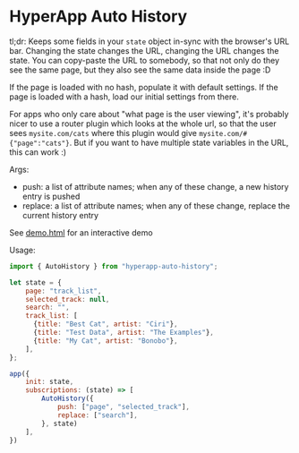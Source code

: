 HyperApp Auto History
=====================

tl;dr: Keeps some fields in your `state` object in-sync with the browser's
URL bar. Changing the state changes the URL, changing the URL changes the
state. You can copy-paste the URL to somebody, so that not only do they see
the same page, but they also see the same data inside the page :D

If the page is loaded with no hash, populate it with default settings. If
the page is loaded with a hash, load our initial settings from there.

For apps who only care about "what page is the user viewing", it's probably
nicer to use a router plugin which looks at the whole url, so that the user
sees `mysite.com/cats` where this plugin would give `mysite.com/#{"page":"cats"}`.
But if you want to have multiple state variables in the URL, this can work :)

Args:

* push: a list of attribute names; when any of these
  change, a new history entry is pushed
* replace: a list of attribute names; when any of these
  change, replace the current history entry

See [demo.html](demo.html) for an interactive demo

Usage:

```js
import { AutoHistory } from "hyperapp-auto-history";

let state = {
    page: "track_list",
    selected_track: null,
    search: "",
    track_list: [
      {title: "Best Cat", artist: "Ciri"},
      {title: "Test Data", artist: "The Examples"},
      {title: "My Cat", artist: "Bonobo"},
    ],
};

app({
    init: state,
    subscriptions: (state) => [
        AutoHistory({
            push: ["page", "selected_track"],
            replace: ["search"],
        }, state)
    ],
})
```

